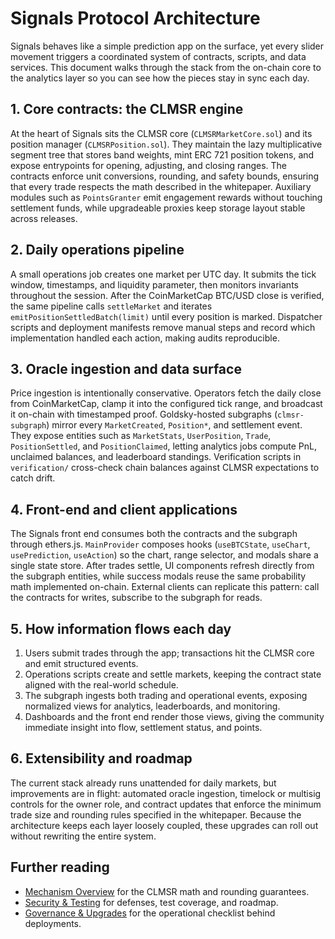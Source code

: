# Signals Protocol Architecture

Signals behaves like a simple prediction app on the surface, yet every slider movement triggers a coordinated system of contracts, scripts, and data services. This document walks through the stack from the on-chain core to the analytics layer so you can see how the pieces stay in sync each day.

## 1. Core contracts: the CLMSR engine

At the heart of Signals sits the CLMSR core (`CLMSRMarketCore.sol`) and its position manager (`CLMSRPosition.sol`). They maintain the lazy multiplicative segment tree that stores band weights, mint ERC 721 position tokens, and expose entrypoints for opening, adjusting, and closing ranges. The contracts enforce unit conversions, rounding, and safety bounds, ensuring that every trade respects the math described in the whitepaper. Auxiliary modules such as `PointsGranter` emit engagement rewards without touching settlement funds, while upgradeable proxies keep storage layout stable across releases.

## 2. Daily operations pipeline

A small operations job creates one market per UTC day. It submits the tick window, timestamps, and liquidity parameter, then monitors invariants throughout the session. After the CoinMarketCap BTC/USD close is verified, the same pipeline calls `settleMarket` and iterates `emitPositionSettledBatch(limit)` until every position is marked. Dispatcher scripts and deployment manifests remove manual steps and record which implementation handled each action, making audits reproducible.

## 3. Oracle ingestion and data surface

Price ingestion is intentionally conservative. Operators fetch the daily close from CoinMarketCap, clamp it into the configured tick range, and broadcast it on-chain with timestamped proof. Goldsky-hosted subgraphs (`clmsr-subgraph`) mirror every `MarketCreated`, `Position*`, and settlement event. They expose entities such as `MarketStats`, `UserPosition`, `Trade`, `PositionSettled`, and `PositionClaimed`, letting analytics jobs compute PnL, unclaimed balances, and leaderboard standings. Verification scripts in `verification/` cross-check chain balances against CLMSR expectations to catch drift.

## 4. Front-end and client applications

The Signals front end consumes both the contracts and the subgraph through ethers.js. `MainProvider` composes hooks (`useBTCState`, `useChart`, `usePrediction`, `useAction`) so the chart, range selector, and modals share a single state store. After trades settle, UI components refresh directly from the subgraph entities, while success modals reuse the same probability math implemented on-chain. External clients can replicate this pattern: call the contracts for writes, subscribe to the subgraph for reads.

## 5. How information flows each day

1. Users submit trades through the app; transactions hit the CLMSR core and emit structured events.
2. Operations scripts create and settle markets, keeping the contract state aligned with the real-world schedule.
3. The subgraph ingests both trading and operational events, exposing normalized views for analytics, leaderboards, and monitoring.
4. Dashboards and the front end render those views, giving the community immediate insight into flow, settlement status, and points.

## 6. Extensibility and roadmap

The current stack already runs unattended for daily markets, but improvements are in flight: automated oracle ingestion, timelock or multisig controls for the owner role, and contract updates that enforce the minimum trade size and rounding rules specified in the whitepaper. Because the architecture keeps each layer loosely coupled, these upgrades can roll out without rewriting the entire system.

## Further reading

- [Mechanism Overview](../mechanism/overview.md) for the CLMSR math and rounding guarantees.
- [Security & Testing](../security/audits.md) for defenses, test coverage, and roadmap.
- [Governance & Upgrades](../governance/upgrades.md) for the operational checklist behind deployments.
